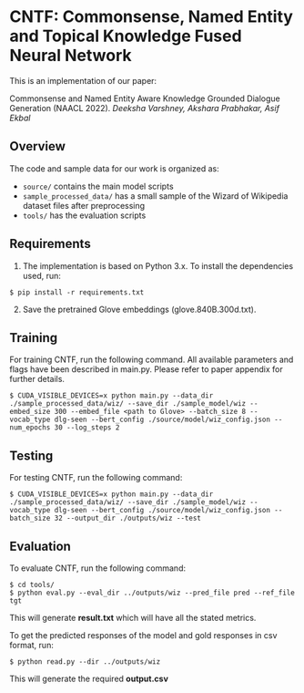 # CNTF: Commonsense, Named Entity and Topical Knowledge Fused Neural Network

This is an implementation of our paper:

Commonsense and Named Entity Aware Knowledge Grounded Dialogue Generation (NAACL 2022).
*Deeksha Varshney, Akshara Prabhakar, Asif Ekbal*

## Overview 
The code and sample data for our work is organized as:
- ```source/``` contains the main model scripts
- ```sample_processed_data/``` has a small sample of the Wizard of Wikipedia dataset files after preprocessing
- ```tools/``` has the evaluation scripts

## Requirements
1. The implementation is based on Python 3.x. To install the dependencies used, run:
```
$ pip install -r requirements.txt
```
2. Save the pretrained Glove embeddings (glove.840B.300d.txt).

## Training
For training CNTF, run the following command. All available parameters and flags have been described in main.py. Please refer to paper appendix for further details.
```
$ CUDA_VISIBLE_DEVICES=x python main.py --data_dir ./sample_processed_data/wiz/ --save_dir ./sample_model/wiz --embed_size 300 --embed_file <path to Glove> --batch_size 8 --vocab_type dlg-seen --bert_config ./source/model/wiz_config.json --num_epochs 30 --log_steps 2
```

## Testing
For testing CNTF, run the following command:
```
$ CUDA_VISIBLE_DEVICES=x python main.py --data_dir ./sample_processed_data/wiz/ --save_dir ./sample_model/wiz --vocab_type dlg-seen --bert_config ./source/model/wiz_config.json --batch_size 32 --output_dir ./outputs/wiz --test
```

## Evaluation
To evaluate CNTF, run the following command:
```
$ cd tools/
$ python eval.py --eval_dir ../outputs/wiz --pred_file pred --ref_file tgt
```
This will generate **result.txt** which will have all the stated metrics.

To get the predicted responses of the model and gold responses in csv format, run:
```
$ python read.py --dir ../outputs/wiz
```
This will generate the required **output.csv**
